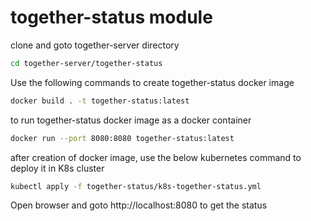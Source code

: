 # together-status module

clone and goto together-server directory

```bash
cd together-server/together-status
```

Use the following commands to create together-status docker image
```bash
docker build . -t together-status:latest
```

to run together-status docker image as a docker container
```bash
docker run --port 8080:8080 together-status:latest
```

after creation of docker image, use the below kubernetes command to deploy it in K8s cluster

```bash
kubectl apply -f together-status/k8s-together-status.yml
```
Open browser and goto 
http://localhost:8080
to get the status
